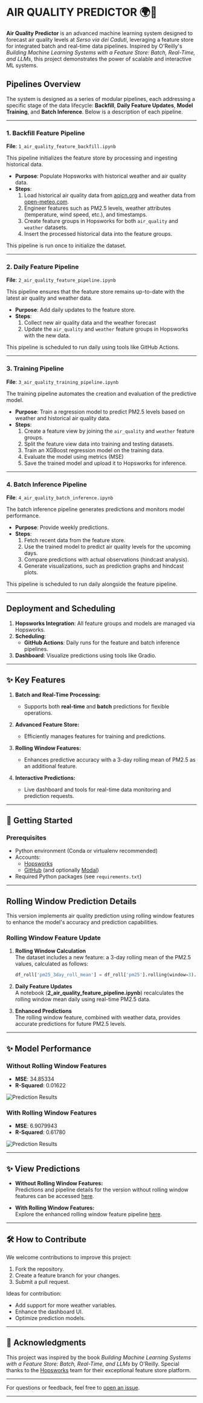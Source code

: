 # AIR QUALITY PREDICTOR 🌍💨  

**Air Quality Predictor** is an advanced machine learning system designed to forecast air quality levels at *Serso via dei Caduti*, leveraging a feature store for integrated batch and real-time data pipelines. Inspired by O'Reilly's *Building Machine Learning Systems with a Feature Store: Batch, Real-Time, and LLMs*, this project demonstrates the power of scalable and interactive ML systems.

## Pipelines Overview

The system is designed as a series of modular pipelines, each addressing a specific stage of the data lifecycle: **Backfill**, **Daily Feature Updates**, **Model Training**, and **Batch Inference**. Below is a description of each pipeline.

---

### 1. Backfill Feature Pipeline
**File**: `1_air_quality_feature_backfill.ipynb`

This pipeline initializes the feature store by processing and ingesting historical data.

- **Purpose**: Populate Hopsworks with historical weather and air quality data.
- **Steps**:
  1. Load historical air quality data from [aqicn.org](https://aqicn.org) and weather data from [open-meteo.com](https://open-meteo.com).
  2. Engineer features such as PM2.5 levels, weather attributes (temperature, wind speed, etc.), and timestamps.
  3. Create feature groups in Hopsworks for both `air_quality` and `weather` datasets.
  4. Insert the processed historical data into the feature groups.

This pipeline is run once to initialize the dataset.

---

### 2. Daily Feature Pipeline
**File**: `2_air_quality_feature_pipeline.ipynb`

This pipeline ensures that the feature store remains up-to-date with the latest air quality and weather data.

- **Purpose**: Add daily updates to the feature store.
- **Steps**:
  1. Collect new air quality data and the weather forecast
  2. Update the `air_quality` and `weather` feature groups in Hopsworks with the new data.

This pipeline is scheduled to run daily using tools like GitHub Actions.

---

### 3. Training Pipeline
**File**: `3_air_quality_training_pipeline.ipynb`

The training pipeline automates the creation and evaluation of the predictive model.

- **Purpose**: Train a regression model to predict PM2.5 levels based on weather and historical air quality data.
- **Steps**:
  1. Create a feature view by joining the `air_quality` and `weather` feature groups.
  2. Split the feature view data into training and testing datasets.
  3. Train an XGBoost regression model on the training data.
  4. Evaluate the model using metrics (MSE)
  5. Save the trained model and upload it to Hopsworks for inference.


---

### 4. Batch Inference Pipeline
**File**: `4_air_quality_batch_inference.ipynb`

The batch inference pipeline generates predictions and monitors model performance.

- **Purpose**: Provide weekly predictions.
- **Steps**:
  1. Fetch recent data from the feature store.
  2. Use the trained model to predict air quality levels for the upcoming days.
  3. Compare predictions with actual observations (hindcast analysis).
  4. Generate visualizations, such as prediction graphs and hindcast plots.

This pipeline is scheduled to run daily alongside the feature pipeline.

---

## Deployment and Scheduling

1. **Hopsworks Integration**: All feature groups and models are managed via Hopsworks.
2. **Scheduling**: 
   - **GitHub Actions**: Daily runs for the feature and batch inference pipelines.
3. **Dashboard**: Visualize predictions using tools like Gradio.

---

## ✨ Key Features  

1. **Batch and Real-Time Processing:**  
   - Supports both **real-time** and **batch** predictions for flexible operations.  

2. **Advanced Feature Store:**  
   - Efficiently manages features for training and predictions.
     
3. **Rolling Window Features:**  
   - Enhances predictive accuracy with a 3-day rolling mean of PM2.5 as an additional feature.  

4. **Interactive Predictions:**  
   - Live dashboard and tools for real-time data monitoring and prediction requests.  

---

## 🚀 Getting Started  

### Prerequisites
- Python environment (Conda or virtualenv recommended)
- Accounts:
  - [Hopsworks](https://app.hopsworks.ai)
  - [GitHub](https://github.com) (and optionally [Modal](https://modal.com))
- Required Python packages (see `requirements.txt`)

---

## Rolling Window Prediction Details  

This version implements air quality prediction using rolling window features to enhance the model's accuracy and prediction capabilities.  

### Rolling Window Feature Update  

1. **Rolling Window Calculation**  
   The dataset includes a new feature: a 3-day rolling mean of the PM2.5 values, calculated as follows:  
   ```python
   df_roll['pm25_3day_roll_mean'] = df_roll['pm25'].rolling(window=3).mean()
   ```

2. **Daily Feature Updates**  
   A notebook (**2_air_quality_feature_pipeline.ipynb**) recalculates the rolling window mean daily using real-time PM2.5 data.  

3. **Enhanced Predictions**  
   The rolling window feature, combined with weather data, provides accurate predictions for future PM2.5 levels.  

---

## ✨ Model Performance  

### Without Rolling Window Features  

- **MSE**: 34.85334  
- **R-Squared**: 0.01622  

![Prediction Results](Standard_Results.jpg)  

### With Rolling Window Features  

- **MSE**: 6.9079943  
- **R-Squared**: 0.61780  

![Prediction Results](RollingWindow_Results.jpg)  

---

## ✨ View Predictions  

- **Without Rolling Window Features:**  
   Predictions and pipeline details for the version without rolling window features can be accessed [here](https://jacopodallafior.github.io/Air_quality/air-quality/).  

- **With Rolling Window Features:**  
   Explore the enhanced rolling window feature pipeline [here](https://jacopodallafior.github.io/Air_Quality_Rolling_Window/air-quality/).  

---

## 🛠 How to Contribute  

We welcome contributions to improve this project:  
1. Fork the repository.  
2. Create a feature branch for your changes.  
3. Submit a pull request.  

Ideas for contribution:  
- Add support for more weather variables.  
- Enhance the dashboard UI.  
- Optimize prediction models.  

---

## 🤝 Acknowledgments  

This project was inspired by the book *Building Machine Learning Systems with a Feature Store: Batch, Real-Time, and LLMs* by O'Reilly. Special thanks to the [Hopsworks](https://www.hopsworks.ai/) team for their exceptional feature store platform.  

---

For questions or feedback, feel free to [open an issue](https://github.com/Grandediw/air-quality-prediction/issues).  

--- 
